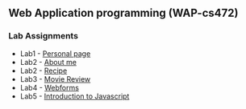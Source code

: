 ## Web Application programming (WAP-cs472)
### Lab Assignments

*   Lab1 - [Personal page]( https://haftom-mesfin.github.io/cs472/)
*   Lab2 - [About me](https://haftom-mesfin.github.io/CS472-Lab2/)
*   Lab2 - [Recipe](https://haftom-mesfin.github.io/CS472-Lab2-recipeSpec/)
*   Lab3 - [Movie Review](https://haftom-mesfin.github.io/CS472-WAP/Lab3/tmnt.html)
*   Lab4 - [Webforms]( https://haftom-mesfin.github.io/CS472-WAP/Lab4)
*   Lab5 - [Introduction to Javascript]( https://haftom-mesfin.github.io/CS472-WAP/Lab5)


